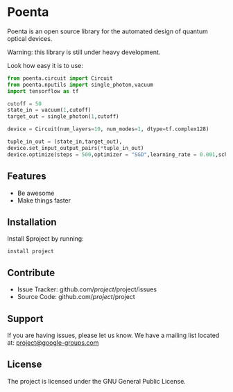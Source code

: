 # Poenta
Poenta is an open source library for the automated design of quantum optical devices.

Warning: this library is still under heavy development.

Look how easy it is to use:
```python
from poenta.circuit import Circuit
from poenta.nputils import single_photon,vacuum
import tensorflow as tf

cutoff = 50
state_in = vacuum(1,cutoff)
target_out = single_photon(1,cutoff)

device = Circuit(num_layers=10, num_modes=1, dtype=tf.complex128)

tuple_in_out = (state_in,target_out),
device.set_input_output_pairs(*tuple_in_out)
device.optimize(steps = 500,optimizer = "SGD",learning_rate = 0.001,scheduler = True, nat_grad = False)
```

Features
--------

- Be awesome
- Make things faster

Installation
------------

Install $project by running:

    install project

Contribute
----------

- Issue Tracker: github.com/$project/$project/issues
- Source Code: github.com/$project/$project

Support
-------

If you are having issues, please let us know.
We have a mailing list located at: project@google-groups.com

License
-------

The project is licensed under the GNU General Public License.
